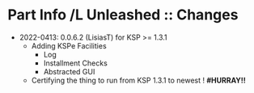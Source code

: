 # Part Info /L Unleashed :: Changes

* 2022-0413: 0.0.6.2 (LisiasT) for KSP >= 1.3.1
	* Adding KSPe Facilities
		+ Log
		+ Installment Checks
		+ Abstracted GUI
	* Certifying the thing to run from KSP 1.3.1 to newest ! **#HURRAY!!** 
